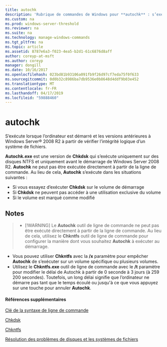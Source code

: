 ```yaml
---
title: autochk
description: 'Rubrique de commandes de Windows pour **autochk** : s’exécute lorsque l’ordinateur est démarré et le démarrage d’avant Windows Server vérifier l’intégrité logique d’un système de fichiers.'
ms.custom: na
ms.prod: windows-server-threshold
ms.reviewer: na
ms.suite: na
ms.technology: manage-windows-commands
ms.tgt_pltfrm: na
ms.topic: article
ms.assetid: 8787e6a3-f023-4ea5-b2d1-61c6876d8aff
author: coreyp-at-msft
ms.author: coreyp
manager: dongill
ms.date: 10/16/2017
ms.openlocfilehash: 023bd81b93106a091fb9f26d97cf7eda75f0f633
ms.sourcegitcommit: 0d0b32c8986ba7db9536e0b8648d4ddf9b03e452
ms.translationtype: MT
ms.contentlocale: fr-FR
ms.lasthandoff: 04/17/2019
ms.locfileid: "59888460"
---
```

# <a name="autochk"></a>autochk



S’exécute lorsque l’ordinateur est démarré et les versions antérieures à Windows Server® 2008 R2 à partir de vérifier l’intégrité logique d’un système de fichiers.

**Autochk.exe** est une version de **Chkdsk** qui s’exécute uniquement sur des disques NTFS et uniquement avant le démarrage de Windows Server 2008 R2. **Autochk** ne peut pas être exécutée directement à partir de la ligne de commande. Au lieu de cela, **Autochk** s’exécute dans les situations suivantes :
-   Si vous essayez d’exécuter **Chkdsk** sur le volume de démarrage
-   Si **Chkdsk** ne peuvent pas accéder à une utilisation exclusive du volume
-   Si le volume est marqué comme modifié

## <a name="remarks"></a>Notes

> -   [!WARNING]
>     Le **Autochk** outil de ligne de commande ne peut pas être exécuté directement à partir de la ligne de commande. Au lieu de cela, utilisez le **Chkntfs** outil de ligne de commande pour configurer la manière dont vous souhaitez **Autochk** à exécuter au démarrage.
-   Vous pouvez utiliser **Chkntfs** avec la **/x** paramètre pour empêcher **Autochk** de s’exécuter sur un volume spécifique ou plusieurs volumes.
-   Utilisez le **Chkntfs.exe** outil de ligne de commande avec le **/t** paramètre pour modifier le délai de Autochk à partir de 0 seconde à 3 jours (à 259 200 secondes). Toutefois, un long délai signifie que l’ordinateur ne démarre pas tant que le temps écoulé ou jusqu'à ce que vous appuyez sur une touche pour annuler **Autochk**.

#### <a name="additional-references"></a>Références supplémentaires

[Clé de la syntaxe de ligne de commande](command-line-syntax-key.md)

[Chkdsk](chkdsk.md)

[Chkntfs](chkntfs.md)

[Résolution des problèmes de disques et les systèmes de fichiers](https://go.microsoft.com/fwlink/?LinkId=4527)
